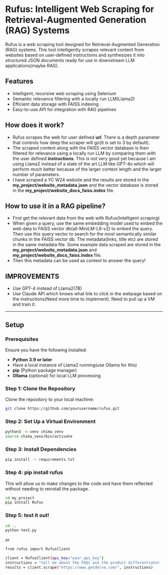 # Rufus: Intelligent Web Scraping for Retrieval-Augmented Generation (RAG) Systems

Rufus is a web scraping tool designed for Retrieval-Augmented Generation (RAG) systems. This tool intelligently scrapes relevant content from websites based on user-defined instructions and synthesizes it into structured JSON documents ready for use in downstream LLM applications(maybe RAG).

## Features

- Intelligent, recursive web scraping using Selenium
- Semantic relevance filtering with a locally run LLM(Llama2)
- Efficient data storage with FAISS indexing
- Easy-to-use API for integration with RAG pipelines

## How does it work?

- Rufus scrapes the web for user defined **url**. There is a depth parameter that controls how deep the scraper will go(It is set to 3 by default).
- The scraped content along with the FAISS vector database is then filtered for relevance using a locally run LLM by comparing them with the user defined **instructions**. This is not very good yet because I am using Llama2 instead of a state of the art LLM like GPT-4o which will perform much better because of the larger context length and the larger number of parameters.
- I have scraped a YC W24 website and the results are stored in the **my_project/website_metadata.json** and the vector database is stored in the **my_project/website_docs_faiss.index** file.

## How to use it in a RAG pipeline?

- First get the relevant data from the web with Rufus(Intelligent scraping)
- When given a query, use the same embedding model used to embed the web data to FAISS vector db(all-MiniLM-L6-v2) to embed the query. Then use this query vector to search for the most semantically similar chunks in the FAISS vector db. The metadata(links, title etc) are stored in the same metadata file. Some example data scraped are stored in the **my_project/website_metadata.json** and **my_project/website_docs_faiss.index** file.
- Then this metadata can be used as context to answer the query!

## IMPROVEMENTS

- Use GPT-4 instead of Llama2(7B)
- Use Claude API which knows what link to click in the webpage based on the instructions(Need more time to implement). Need to pull up a VM and train it.

---

## Setup

### Prerequisites

Ensure you have the following installed:

- **Python 3.9 or later**
- Have a local instance of Llama2 running(use Ollama for this)
- **pip** (Python package manager)
- **Ollama** (optional) for local LLM processing

### Step 1: Clone the Repository

Clone the repository to your local machine:

```bash
git clone https://github.com/yourusername/rufus.git
```

### Step 2: Set Up a Virtual Environment

```bash
python3 -m venv chima_venv
source chima_venv/bin/activate
```

### Step 3: Install Dependencies

```bash
pip install -r requirements.txt
```

### Step 4: pip install rufus

This will allow us to make changes to the code and have them reflected without needing to reinstall the package.

```bash
cd my_project
pip install Rufus
```

### Step 5: test it out!

```bash
cd ..
python test.py

```

or

```bash
from rufus import RufusClient

client = RufusClient(api_key="your_api_key")
instructions = "tell me about the FAQs and the product differentiator for Delve"
results = client.scrape("https://www.getdelve.com/", instructions)
```
